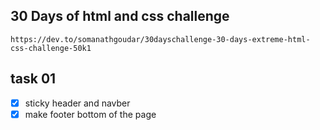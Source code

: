 ## 30 Days of html and css challenge

`https://dev.to/somanathgoudar/30dayschallenge-30-days-extreme-html-css-challenge-50k1`

## task 01

- [x] sticky header and navber
- [x] make footer bottom of the page
